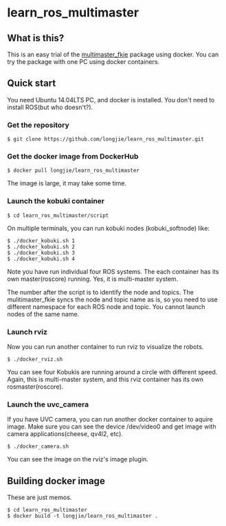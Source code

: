 # learn_ros_multimaster

## What is this?

This is an easy trial of the
[multimaster_fkie](http://wiki.ros.org/master_discovery_fkie) package
using docker. You can try the package with one PC using docker
containers.

## Quick start

You need Ubuntu 14.04LTS PC, and docker is installed.  You don't need
to install ROS(but who doesn't?).

### Get the repository

```
$ git clone https://github.com/longjie/learn_ros_multimaster.git
```

### Get the docker image from DockerHub

```
$ docker pull longjie/learn_ros_multimaster
```

The image is large, it may take some time.

### Launch the kobuki container

```
$ cd learn_ros_multimaster/script
```

On multiple terminals, you can run kobuki nodes (kobuki_softnode)
like:

```
$ ./docker_kobuki.sh 1
$ ./docker_kobuki.sh 2
$ ./docker_kobuki.sh 3
$ ./docker_kobuki.sh 4
```

Note you have run individual four ROS systems. The each container has
its own master(roscore) running. Yes, it is multi-master system.

The number after the script is to identify the node and topics. The
mulitimaster_fkie syncs the node and topic name as is, so you need to
use different namespace for each ROS node and topic. You cannot launch
nodes of the same name.

### Launch rviz

Now you can run another container to run rviz to visualize the robots.

```
$ ./docker_rviz.sh
```

You can see four Kobukis are running around a circle with different
speed. Again, this is multi-master system, and this rviz container has
its own rosmaster(roscore).

### Launch the uvc_camera

If you have UVC camera, you can run another docker container to aquire
image. Make sure you can see the device /dev/video0 and get image with
camera applications(cheese, qv4l2, etc).

```
$ ./docker_camera.sh
```

You can see the image on the rviz's image plugin.

## Building docker image

These are just memos.

```
$ cd learn_ros_multimaster
$ docker build -t longjie/learn_ros_multimaster . 
```

